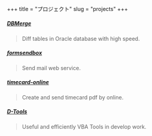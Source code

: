 +++
title = "プロジェクト"
slug = "projects"
+++

##### [DBMerge](https://github.com/vekee/DBMerge)

> Diff tables in Oracle database with high speed.


##### [formsendbox](https://github.com/vekee/formsendbox)

> Send mail web service.


##### [timecard-online](https://github.com/vekee/timecard-online)

> Create and send timecard pdf by online.


##### [D-Tools](https://github.com/vekee/D-Tools)

> Useful and efficiently VBA Tools in develop work.

